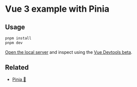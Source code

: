 # Vue 3 example with Pinia

## Usage

```sh
pnpm install
pnpm dev
```

[Open the local server](http://localhost:3000) and inspect using the [Vue Devtools beta](https://chrome.google.com/webstore/detail/vuejs-devtools/ljjemllljcmogpfapbkkighbhhppjdbg?hl=en).

## Related

- [Pinia 🍍](https://github.com/posva/pinia)
